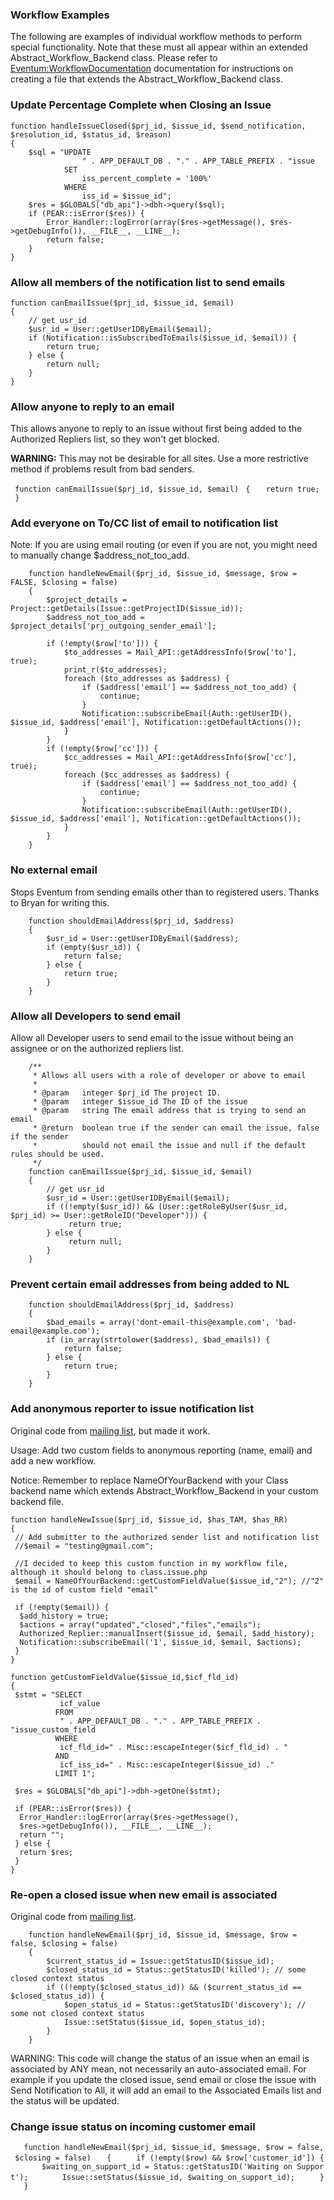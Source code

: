 ### Workflow Examples

The following are examples of individual workflow methods to perform special functionality. Note that these must all appear within an extended Abstract_Workflow_Backend class. Please refer to [Eventum:WorkflowDocumentation](WorkflowDocumentation "wikilink") documentation for instructions on creating a file that extends the Abstract_Workflow_Backend class.

### Update Percentage Complete when Closing an Issue

    function handleIssueClosed($prj_id, $issue_id, $send_notification, $resolution_id, $status_id, $reason)
    {
        $sql = "UPDATE
                    " . APP_DEFAULT_DB . "." . APP_TABLE_PREFIX . "issue
                SET
                    iss_percent_complete = '100%'
                WHERE
                    iss_id = $issue_id";
        $res = $GLOBALS["db_api"]->dbh->query($sql);
        if (PEAR::isError($res)) {
            Error_Handler::logError(array($res->getMessage(), $res->getDebugInfo()), __FILE__, __LINE__);
            return false;
        }
    }

### Allow all members of the notification list to send emails

    function canEmailIssue($prj_id, $issue_id, $email)
    {
        // get usr_id
        $usr_id = User::getUserIDByEmail($email);
        if (Notification::isSubscribedToEmails($issue_id, $email)) {
            return true;
        } else {
            return null;
        }
    }

### Allow anyone to reply to an email

This allows anyone to reply to an issue without first being added to the Authorized Repliers list, so they won't get blocked.

**WARNING:** This may not be desirable for all sites. Use a more restrictive method if problems result from bad senders.

` function canEmailIssue($prj_id, $issue_id, $email)`
` {`
`   return true;`
` }`

### Add everyone on To/CC list of email to notification list

Note: If you are using email routing (or even if you are not, you might need to manually change \$address_not_too_add.

        function handleNewEmail($prj_id, $issue_id, $message, $row = FALSE, $closing = false)
        {
            $project_details = Project::getDetails(Issue::getProjectID($issue_id));
            $address_not_too_add = $project_details['prj_outgoing_sender_email'];

            if (!empty($row['to'])) {
                $to_addresses = Mail_API::getAddressInfo($row['to'], true);
                print_r($to_addresses);
                foreach ($to_addresses as $address) {
                    if ($address['email'] == $address_not_too_add) {
                        continue;
                    }
                    Notification::subscribeEmail(Auth::getUserID(), $issue_id, $address['email'], Notification::getDefaultActions());
                }
            }
            if (!empty($row['cc'])) {
                $cc_addresses = Mail_API::getAddressInfo($row['cc'], true);
                foreach ($cc_addresses as $address) {
                    if ($address['email'] == $address_not_too_add) {
                        continue;
                    }
                    Notification::subscribeEmail(Auth::getUserID(), $issue_id, $address['email'], Notification::getDefaultActions());
                }
            }
        }

### No external email

Stops Eventum from sending emails other than to registered users. Thanks to Bryan for writing this.

        function shouldEmailAddress($prj_id, $address)
        {
            $usr_id = User::getUserIDByEmail($address);
            if (empty($usr_id)) {
                return false;
            } else {
                return true;
            }
        }

### Allow all Developers to send email

Allow all Developer users to send email to the issue without being an assignee or on the authorized repliers list.

        /**
         * Allows all users with a role of developer or above to email
         *
         * @param   integer $prj_id The project ID.
         * @param   integer $issue_id The ID of the issue
         * @param   string The email address that is trying to send an email
         * @return  boolean true if the sender can email the issue, false if the sender
         *          should not email the issue and null if the default rules should be used.
         */
        function canEmailIssue($prj_id, $issue_id, $email)
        {
            // get usr_id
            $usr_id = User::getUserIDByEmail($email);
            if ((!empty($usr_id)) && (User::getRoleByUser($usr_id, $prj_id) >= User::getRoleID("Developer"))) {
                 return true;
            } else {
                 return null;
            }
        }

### Prevent certain email addresses from being added to NL

        function shouldEmailAddress($prj_id, $address)
        {
            $bad_emails = array('dont-email-this@example.com', 'bad-email@example.com');
            if (in_array(strtolower($address), $bad_emails)) {
                return false;
            } else {
                return true;
            }
        }

### Add anonymous reporter to issue notification list

Original code from [mailing list](http://lists.mysql.com/eventum-users/1711), but made it work.

Usage: Add two custom fields to anonymous reporting (name, email) and add a new workflow.

Notice: Remember to replace NameOfYourBackend with your Class backend name which extends Abstract_Workflow_Backend in your custom backend file.

    function handleNewIssue($prj_id, $issue_id, $has_TAM, $has_RR)
    {
     // Add submitter to the authorized sender list and notification list
     //$email = "testing@gmail.com";

     //I decided to keep this custom function in my workflow file, although it should belong to class.issue.php
     $email = NameOfYourBackend::getCustomFieldValue($issue_id,"2"); //"2" is the id of custom field "email"

     if (!empty($email)) {
      $add_history = true;
      $actions = array("updated","closed","files","emails");
      Authorized_Replier::manualInsert($issue_id, $email, $add_history);
      Notification::subscribeEmail('1', $issue_id, $email, $actions);
     }
    }

    function getCustomFieldValue($issue_id,$icf_fld_id)
    {
     $stmt = "SELECT
               icf_value
              FROM
               " . APP_DEFAULT_DB . "." . APP_TABLE_PREFIX . "issue_custom_field
              WHERE
               icf_fld_id=" . Misc::escapeInteger($icf_fld_id) . "
              AND
               icf_iss_id=" . Misc::escapeInteger($issue_id) ."
              LIMIT 1";

     $res = $GLOBALS["db_api"]->dbh->getOne($stmt);

     if (PEAR::isError($res)) {
      Error_Handler::logError(array($res->getMessage(),
      $res->getDebugInfo()), __FILE__, __LINE__);
      return "";
     } else {
      return $res;
     }
    }

### Re-open a closed issue when new email is associated

Original code from [mailing list](http://lists.mysql.com/eventum-users/4693).


        function handleNewEmail($prj_id, $issue_id, $message, $row = false, $closing = false)
        {
            $current_status_id = Issue::getStatusID($issue_id);
            $closed_status_id = Status::getStatusID('killed'); // some closed context status
            if ((!empty($closed_status_id)) && ($current_status_id == $closed_status_id)) {
                $open_status_id = Status::getStatusID('discovery'); // some not closed context status
                Issue::setStatus($issue_id, $open_status_id);
            }
        }

WARNING: This code will change the status of an issue when an email is associated by ANY mean, not necessarily an auto-associated email. For example if you update the closed issue, send email or close the issue with Send Notification to All, it will add an email to the Associated Emails list and the status will be updated.

### Change issue status on incoming customer email

`   function handleNewEmail($prj_id, $issue_id, $message, $row = false, $closing = false)`
`   {`
`     if (!empty($row) && $row['customer_id']) {`
`       $waiting_on_support_id = Status::getStatusID('Waiting on Support');`
`       Issue::setStatus($issue_id, $waiting_on_support_id);`
`     }`
`   }`